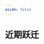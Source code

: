 ```yaml
---
aside: false
---
```

# 近期跃迁

<Wish />

<script setup>
import Wish from "../.vitepress/components/hsr/WishRecent.vue";
</script>
